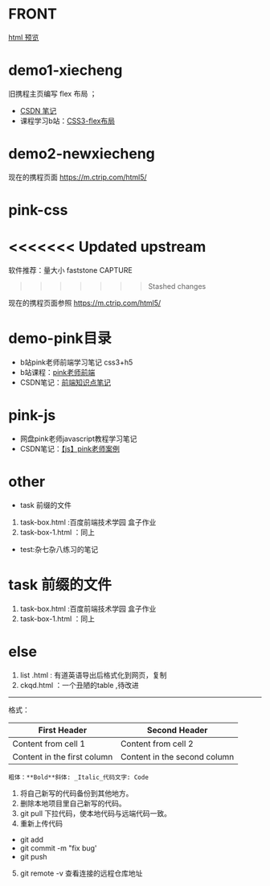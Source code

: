 # FRONT

[html 预览](https://htmlpreview.github.io/)


# demo1-xiecheng 
旧携程主页编写 flex 布局  ；
-  [CSDN 笔记](http://t.csdn.cn/naES0)
- 课程学习b站：[CSS3-flex布局](https://www.bilibili.com/video/BV1N54y1i7dG?p=12&vd_source=9d601459a3b282816969e39b91d0eb59)

# demo2-newxiecheng

现在的携程页面
https://m.ctrip.com/html5/


# pink-css
<<<<<<< Updated upstream
=======
软件推荐：量大小 faststone CAPTURE
>>>>>>> Stashed changes

现在的携程页面参照
https://m.ctrip.com/html5/



# demo-pink目录
- b站pink老师前端学习笔记 css3+h5
- b站课程：[pink老师前端](https://www.bilibili.com/video/BV14J4114768?p=1&vd_source=9d601459a3b282816969e39b91d0eb59)
- CSDN笔记：[前端知识点笔记](http://t.csdn.cn/Po4v9)
 
# pink-js
- 网盘pink老师javascript教程学习笔记
- CSDN笔记：[【js】pink老师案例](http://t.csdn.cn/ju0Vn)


# other
- task 前缀的文件
1. task-box.html  :百度前端技术学园 盒子作业
2. task-box-1.html ：同上
- test:杂七杂八练习的笔记

# task 前缀的文件
1. task-box.html  :百度前端技术学园 盒子作业
2. task-box-1.html ：同上

# else
1. list .html : 有道英语导出后格式化到网页，复制
2. ckqd.html ：一个丑陋的table ,待改进

---
格式：

First Header | Second Header
------------ | -------------
Content from cell 1 | Content from cell 2
Content in the first column | Content in the second column

    粗体：**Bold**斜体: _Italic_代码文字: Code

1. 将自己新写的代码备份到其他地方。
2. 删除本地项目里自己新写的代码。
3. git pull 下拉代码，使本地代码与远端代码一致。
4. 重新上传代码
- git add
- git commit -m "fix bug'
- git push
5. git remote -v 查看连接的远程仓库地址
